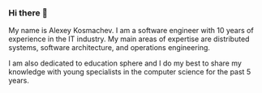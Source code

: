 ### Hi there 👋

My name is Alexey Kosmachev. I am a software engineer with 10 years of experience in the IT industry. My main areas of expertise are distributed systems, software architecture, and operations engineering.

I am also dedicated to education sphere and I do my best to share my knowledge with young specialists in the computer science for the past 5 years.

<!--
**ADKosm/ADKosm** is a ✨ _special_ ✨ repository because its `README.md` (this file) appears on your GitHub profile.

Here are some ideas to get you started:

- 🔭 I’m currently working on ...
- 🌱 I’m currently learning ...
- 👯 I’m looking to collaborate on ...
- 🤔 I’m looking for help with ...
- 💬 Ask me about ...
- 📫 How to reach me: ...
- 😄 Pronouns: ...
- ⚡ Fun fact: ...
-->
